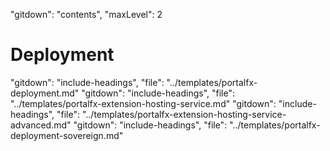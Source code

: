"gitdown": "contents", "maxLevel": 2

<a name="deployment"></a>
# Deployment
"gitdown": "include-headings", "file": "../templates/portalfx-deployment.md"
"gitdown": "include-headings", "file": "../templates/portalfx-extension-hosting-service.md"
"gitdown": "include-headings", "file": "../templates/portalfx-extension-hosting-service-advanced.md"
"gitdown": "include-headings", "file": "../templates/portalfx-deployment-sovereign.md"

